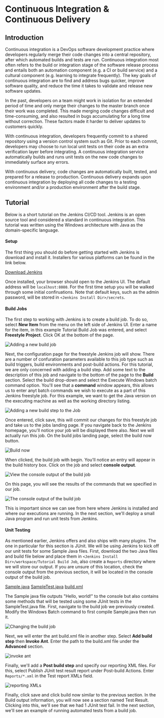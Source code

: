 # Continuous Integration & Continuous Delivery

## Introduction
Continuous integration is a DevOps software development practice where developers regularly merge their code changes into a central repository, after which automated builds and tests are run. Continuous integration most often refers to the build or integration stage of the software release process and entails both an automation component (e.g. a CI or build service) and a cultural component (e.g. learning to integrate frequently). The key goals of continuous integration are to find and address bugs quicker, improve software quality, and reduce the time it takes to validate and release new software updates.

In the past, developers on a team might work in isolation for an extended period of time and only merge their changes to the master branch once their work was completed. This made merging code changes difficult and time-consuming, and also resulted in bugs accumulating for a long time without correction. These factors made it harder to deliver updates to customers quickly.

With continuous integration, developers frequently commit to a shared repository using a version control system such as Git. Prior to each commit, developers may choose to run local unit tests on their code as an extra verification layer before integrating. A continuous integration service automatically builds and runs unit tests on the new code changes to immediately surface any errors.

With continuous delivery, code changes are automatically built, tested, and prepared for a release to production. Continuous delivery expands upon continuous integration by deploying all code changes to a testing environment and/or a production environment after the build stage.

## Tutorial
Below is a short tutorial on the Jenkins CI/CD tool. Jenkins is an open source tool and considered a standard in continuous integration. This tutorial was written using the Windows architecture with Java as the domain-specific language.

#### Setup
The first thing you should do before getting started with Jenkins is download and install it. Installers for various platforms can be found in the link below.

[Download Jenkins](https://jenkins.io/download/)

Once installed, your browser should open to the Jenkins UI. The default address will be `localhost:8080`. For the first time setup you will be walked through some initial confiruations. Note that default keys, such as the admin password, will be stored in `<Jenkins Install Dir>/secrets`.

#### Build Jobs
The first step to working with Jenkins is to create a build job. To do so, select **New Item** from the menu on the left side of Jenkins UI. Enter a name for the item, in this example Tutorial Build Job was entered, and select **Freestyle Project**. Click OK at the bottom of the page.

![](../img/new_build_job.png?raw=true "Adding a new build job")

Next, the configuration page for the freestyle Jenkins job will show. There are a number of confuration parameters available to this job type such as build triggers, build environments and post-build actions. For this tutorial, we are only concerned with adding a build step. Add some text to the description of this job and navigate to the bottom of the page to the **Build** section. Select the build drop-down and select the Execute Windows batch command option. You'll see that a **command** window appears, this allows us to enter anyt batch commands we wish to execute as a part of this Jenkins freestyle job. For this example, we want to get the Java version on the executing machine as well as the working directory listing.

![](../img/add_build_step.PNG?raw=true "Adding a new build step to the Job")

Once entered, click save, this will commit our changes for this freestyle job and take us to the jobs landing page. If you navigate back to the Jenkins homepage, you'll notice your job will be displayed there also. Next we will actually run this job. On the build jobs landing page, select the build now button.

![](../img/build_now.png?raw=true "Build now")

When clicked, the build job with begin. You'll notice an entry will appear in the build history box. Click on the job and select **console output**. 

![](../img/console_output.PNG?raw=true "View the console output of the build job")

On this page, you will see the results of the commands that we specified in our job.

![](../img/console_output_text.PNG?raw=true "The console output of the build job")

This is important since we can see from here where Jenkins is installed and where our executions are running. In the next section, we'll deploy a small Java program and run unit tests from Jenkins.

#### Unit Testing
As mentioned earlier, Jenkins offers and also ships with many plugins. The one in particular for this section is JUnit. We will be using Jenkins to kick off our unit tests for some Sample Java files. First, download the two Java files and build file below and place them in `<Jenkins Install Dir>/workspace/Tutorial Build Job`, also create a `Reports` directory where we will store our output. If you are unsure of this location, check the console output from the previous section, it will be located in the console output of the build job.

[Sample.java](google.com)
[SampleTest.java](google.com)
[build.xml](google.com)

The Sample java file outputs "Hello, world!" to the console but also contains some methods that will be tested using some JUnit tests in the SampleTest.java file. First, navigate to the build job we previously created. Modify the Windows Batch command to first compile Sample.java then run it.

![](../img/run_cmd.PNG?raw=true "Changing the build job")

Next, we will enter the ant build.xml file in another step. Select **Add build step** then **Invoke Ant**. Enter the path to the build.xml file under the **Advanced** section.

![](../img/invoke_ant.PNG?raw=true "invoke ant")

Finally, we'll add a **Post build step** and specify our reporting XML files. For this, select Publish JUnit test result report under Post-build Actions. Enter `Reports/*.xml` in the Test report XMLs field.

![](../img/reporting.PNG?raw=true "reporting XMLs")

Finally, click save and click build now similar to the previous section. In the Build output information, you will now see a section named Test Result. Clicking into this, we'll see that we had 1 JUnit test fail. In the next section, we'll see an example of running automated tests from a build job.
